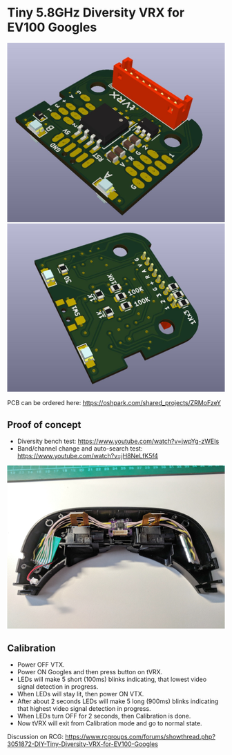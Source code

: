 # Tiny 5.8GHz Diversity VRX for EV100 Googles

![Virtual PCB](Images/PCB_KiCad1.jpg)
![Virtual PCB](Images/PCB_KiCad2.jpg)

PCB can be ordered here: https://oshpark.com/shared_projects/ZRMoFzeY

## Proof of concept
- Diversity bench test: https://www.youtube.com/watch?v=jwpYg-zWEIs
- Band/channel change and auto-search test: https://www.youtube.com/watch?v=jH8NeLfK5f4

![EV100 Inside](Images/tVRX_fitting.jpg)

## Calibration
- Power OFF VTX.
- Power ON Googles and then press button on tVRX.
- LEDs will make 5 short (100ms) blinks indicating, that lowest video signal detection in progress.
- When LEDs will stay lit, then power ON VTX.
- After about 2 seconds LEDs will make 5 long (900ms) blinks indicating that highest video signal detection in progress.
- When LEDs turn OFF for 2 seconds, then Calibration is done.
- Now tVRX will exit from Calibration mode and go to normal state.

Discussion on RCG: https://www.rcgroups.com/forums/showthread.php?3051872-DIY-Tiny-Diversity-VRX-for-EV100-Googles
